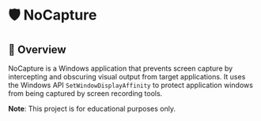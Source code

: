 # 🛡️ NoCapture

## 📝 Overview

NoCapture is a Windows application that prevents screen capture by intercepting and obscuring visual output from target applications. It uses the Windows API `SetWindowDisplayAffinity` to protect application windows from being captured by screen recording tools.

**Note**: This project is for educational purposes only.
